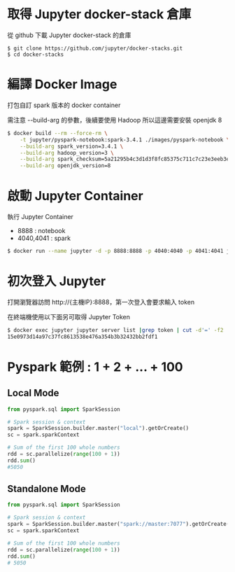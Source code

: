 
#  取得 Jupyter docker-stack 倉庫

從 github 下載 Jupyter docker-stack 的倉庫

```
$ git clone https://github.com/jupyter/docker-stacks.git
$ cd docker-stacks
```

# 編譯 Docker Image

打包自訂 spark 版本的 docker container

需注意 --build-arg 的參數，後續要使用 Hadoop 所以這邊需要安裝 openjdk 8

```bash
$ docker build --rm --force-rm \
    -t jupyter/pyspark-notebook:spark-3.4.1 ./images/pyspark-notebook \
    --build-arg spark_version=3.4.1 \
    --build-arg hadoop_version=3 \
    --build-arg spark_checksum=5a21295b4c3d1d3f8fc85375c711c7c23e3eeb3ec9ea91778f149d8d321e3905e2f44cf19c69a28df693cffd536f7316706c78932e7e148d224424150f18b2c5   \
    --build-arg openjdk_version=8
```

# 啟動 Jupyter Container

執行 Jupyter Container 

- 8888 : notebook
- 4040,4041 : spark

```bash
$ docker run --name jupyter -d -p 8888:8888 -p 4040:4040 -p 4041:4041 jupyter/pyspark-notebook:spark-3.4.1
```

# 初次登入 Jupyter

打開瀏覽器訪問 http://{主機IP}:8888，第一次登入會要求輸入 token

在終端機使用以下面另可取得 Jupyter Token

```bash
$ docker exec jupyter jupyter server list |grep token | cut -d'=' -f2 | cut -d' ' -f1
15e0973d14a97c37fc8613538e476a354b3b32432bb2fdf1
```

# Pyspark 範例 : 1 + 2 + ... + 100 

## Local Mode

```python
from pyspark.sql import SparkSession

# Spark session & context
spark = SparkSession.builder.master("local").getOrCreate()
sc = spark.sparkContext

# Sum of the first 100 whole numbers
rdd = sc.parallelize(range(100 + 1))
rdd.sum()
#5050
```

## Standalone Mode

```python
from pyspark.sql import SparkSession

# Spark session & context
spark = SparkSession.builder.master("spark://master:7077").getOrCreate()
sc = spark.sparkContext

# Sum of the first 100 whole numbers
rdd = sc.parallelize(range(100 + 1))
rdd.sum()
# 5050
```

